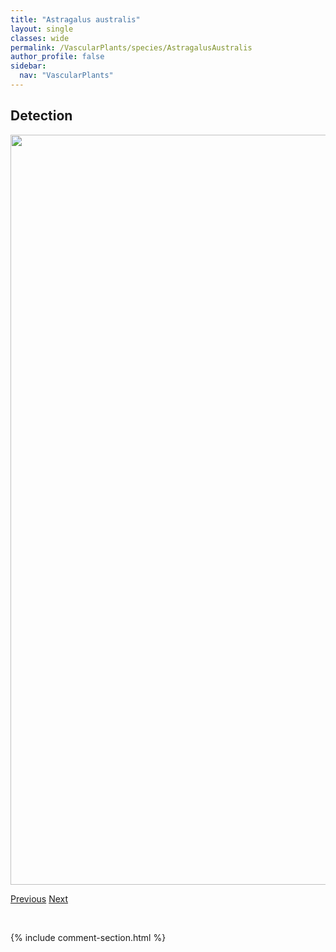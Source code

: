 ```yaml
---
title: "Astragalus australis"
layout: single
classes: wide
permalink: /VascularPlants/species/AstragalusAustralis
author_profile: false
sidebar:
  nav: "VascularPlants"
---
```


<h2>Detection</h2>

<a href="https://drive.google.com/uc?export=view&id=1PZeunvvS_GCbUgbxINjpHBAk8inR6M9l">
<img src="https://drive.google.com/uc?export=view&id=1PZeunvvS_GCbUgbxINjpHBAk8inR6M9l" height = "1200" width = "800">
</a>


<a href="/DevelopmentWebsite/VascularPlants/species/AstragalusAmericanusCanadensis" class="pagination--pager" title="Astragalus americanus/canadensis">Previous</a> <a href="/DevelopmentWebsite/VascularPlants/species/AstragalusBisulcatus" class="pagination--pager" title="Astragalus bisulcatus">Next</a>

<p>&nbsp;</p>

{% include comment-section.html %}
